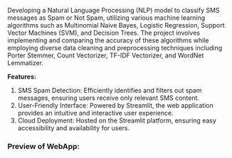 Developing a Natural Language Processing (NLP) model to classify SMS messages as Spam or Not Spam, utilizing various machine learning algorithms such as Multinomial Naive Bayes, Logistic Regression, Support Vector Machines (SVM), and Decision Trees. The project involves implementing and comparing the accuracy of these algorithms while employing diverse data cleaning and preprocessing techniques including Porter Stemmer, Count Vectorizer, TF-IDF Vectorizer, and WordNet Lemmatizer.



**Features:**
1. SMS Spam Detection: Efficiently identifies and filters out spam messages, ensuring users receive only relevant SMS content.
2. User-Friendly Interface: Powered by Streamlit, the web application provides an intuitive and interactive user experience.
3. Cloud Deployment: Hosted on the Streamlit platform, ensuring easy accessibility and availability for users.






<h3>Preview of WebApp:</h3>






